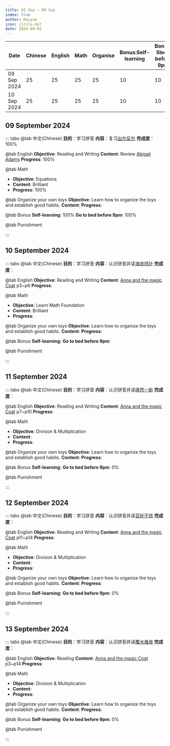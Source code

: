 ```yaml
---
title: 02 Sep ~ 09 Sep
index: true
author: Haiyue
icon: circle-dot
date: 2024-09-02
---
```


| Date | Chinese | English | Math | Organise | Bonus:Self-learning | Bonus: Sleep before 9pm | Punishment | Total |
| -- | -- | -- | -- | -- | -- | -- | -- | -- |
|09 Sep 2024 | 25 | 25 | 25 | 25 | 10 | 10 |  | 120 |
|10 Sep 2024 | 25 | 25 | 25 | 25 | 10 | 10 |  |  |


## 09 September 2024
::: tabs
@tab 中文(Chinese)
**目的**：学习拼音
**内容**：复习[出尔反尔](/chinese/idiom/2024-01-20_不可救药.html)
**完成度**：100%

@tab English
**Objective**: Reading and Writing
**Content**: Review [Abigail Adams](/english/reading/K/01.AbigailAdams(clr).html)
**Progress**: 100%

@tab Math
* **Objective**: Equations
* **Content**: Brilliant
* **Progress**: 100%

@tab Organize your own toys
**Objective**: Learn how to organize the toys and establish good habits.
**Content**: 
**Progress**: 

@tab Bonus
**Self-learning**: 100%
**Go to bed before 9pm**: 100%

@tab Punishment

:::


## 10 September 2024
::: tabs
@tab 中文(Chinese)
**目的**：学习拼音
**内容**：认识拼音并读[海底捞针](/chinese/idiom/2024-01-19_海底捞针.html)
**完成度**：

@tab English
**Objective**: Reading and Writing
**Content**: [Anna and the magic Coat](/english/reading/K/04.AnnaAndTheMagicCoat.html) p3~p6
**Progress**: 

@tab Math
* **Objective**: Learn Math Foundation
* **Content**: Brilliant
* **Progress**: 

@tab Organize your own toys
**Objective**: Learn how to organize the toys and establish good habits.
**Content**: 
**Progress**: 

@tab Bonus
**Self-learning**: 
**Go to bed before 9pm**: 

@tab Punishment

:::

## 11 September 2024
::: tabs
@tab 中文(Chinese)
**目的**：学习拼音
**内容**：认识拼音并读[焕然一新](/chinese/idiom/2024-01-13_焕然一新.html)
**完成度**：

@tab English
**Objective**: Reading and Writing
**Content**: [Anna and the magic Coat](/english/reading/K/04.AnnaAndTheMagicCoat.html) p7~p10
**Progress**: 

@tab Math
* **Objective**: Division & Multiplication
* **Content**: 
* **Progress**: 

@tab Organize your own toys
**Objective**: Learn how to organize the toys and establish good habits.
**Content**: 
**Progress**: 

@tab Bonus
**Self-learning**: 
**Go to bed before 9pm**: 0%

@tab Punishment

:::


## 12 September 2024
::: tabs
@tab 中文(Chinese)
**目的**：学习拼音
**内容**：认识拼音并读[百折不挠](/chinese/idiom/2024-01-04_百折不挠.html)
**完成度**：

@tab English
**Objective**: Reading and Writing
**Content**: [Anna and the magic Coat](/english/reading/K/04.AnnaAndTheMagicCoat.html) p11~p14
**Progress**: 

@tab Math
* **Objective**: Division & Multiplication
* **Content**: 
* **Progress**: 

@tab Organize your own toys
**Objective**: Learn how to organize the toys and establish good habits.
**Content**: 
**Progress**: 

@tab Bonus
**Self-learning**: 
**Go to bed before 9pm**: 0%

@tab Punishment

:::


## 13 September 2024
::: tabs
@tab 中文(Chinese)
**目的**：学习拼音
**内容**：认识拼音并读[覆水难收](/chinese/idiom/2024-01-14_覆水难收.html)
**完成度**：

@tab English
**Objective**: Reading 
**Content**: [Anna and the magic Coat](/english/reading/K/04.AnnaAndTheMagicCoat.html) p3~p14
**Progress**: 

@tab Math
* **Objective**: Division & Multiplication
* **Content**: 
* **Progress**: 

@tab Organize your own toys
**Objective**: Learn how to organize the toys and establish good habits.
**Content**: 
**Progress**: 

@tab Bonus
**Self-learning**: 
**Go to bed before 9pm**: 0%

@tab Punishment

:::